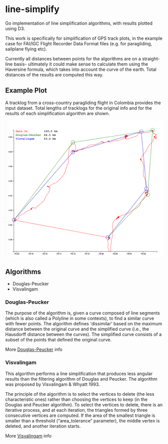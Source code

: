 # line-simplify

Go implementation of line simplification algorithms, with results plotted using D3.

This work is specifically for simplification of GPS track plots, in the example case for FAI/IGC Flight Recorder Data Format files (e.g. for paragliding, sailplane flying etc).

Currently all distances between points for the algorithms are on a straight-line basis- ultimately it could make sense to calculate them using the Haversine formula, which takes into account the curve of the earth. Total distances of the results are computed this way.

## Example Plot

A tracklog from a cross-country paragliding flight in Colombia provides the input dataset.
Total lengths of tracklogs for the original info and for the results of each simplification algorithm are shown.

![Example Plot](static/example-plot.png "Example Plot")

## Algorithms

* Douglas-Peucker
* Visvalingam

### Douglas-Peucker

The purpose of the algorithm is, given a curve composed of line segments (which is also called a Polyline in some contexts), to find a similar curve with fewer points. The algorithm defines 'dissimilar' based on the maximum distance between the original curve and the simplified curve (i.e., the Hausdorff distance between the curves). The simplified curve consists of a subset of the points that defined the original curve.

More [Douglas-Peucker](https://en.wikipedia.org/wiki/Ramer%E2%80%93Douglas%E2%80%93Peucker_algorithm) info

### Visvalingam

This algorithm performs a line simplification that produces less angular results than the filtering algorithm of Douglas and Peucker. The algorithm was proposed by Visvalingam & Whyatt 1993.

The principle of the algorithm is to select the vertices to delete (the less characteristic ones) rather than choosing the vertices to keep (in the Douglas and Peucker algorithm). To select the vertices to delete, there is an iterative process, and at each iteration, the triangles formed by three consecutive vertices are computed. If the area of the smallest triangle is smaller than a threshold (“area_tolerance” parameter), the middle vertex is deleted, and another iteration starts.

More [Visvalingam](https://ignf.github.io/CartAGen/docs/algorithms/line/visvalingam.html) info